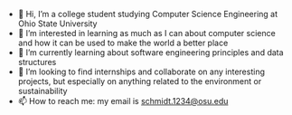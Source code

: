 - 👋 Hi, I’m a college student studying Computer Science Engineering at Ohio State University
- 👀 I’m interested in learning as much as I can about computer science and how it can be used to make the world a better place
- 🌱 I’m currently learning about software engineering principles and data structures
- 💞️ I’m looking to find internships and collaborate on any interesting projects, but especially on anything related to the environment or sustainability
- 📫 How to reach me: my email is schmidt.1234@osu.edu

<!---
schmidt123420/schmidt123420 is a ✨ special ✨ repository because its `README.md` (this file) appears on your GitHub profile.
You can click the Preview link to take a look at your changes.
--->
